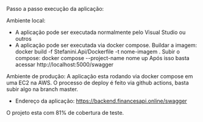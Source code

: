 Passo a passo execução da aplicação:

Ambiente local:
- A aplicação pode ser executada normalmente pelo Visual Studio ou outros
- A aplicação pode ser executada via docker compose.
  Buildar a imagem: docker build -f Stefanini.Api/Dockerfile -t nome-imagem .
  Subir o compose:  docker compose --project-name nome up
  Após isso basta acessar http://localhost:5000/swagger

Ambiente de produção:
A aplicação esta rodando via docker compose em uma EC2 na AWS. O processo de deploy é feito via github actions, basta subir algo na branch master.

- Endereço da aplicação: https://backend.financesapi.online/swagger

O projeto esta com 81% de cobertura de teste.
